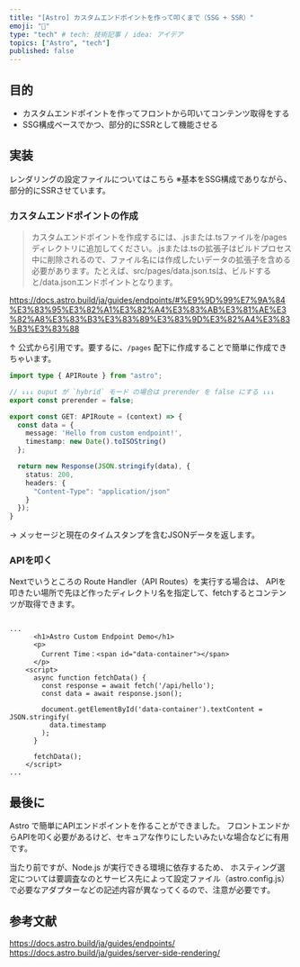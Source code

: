 ```yaml
---
title: "[Astro] カスタムエンドポイントを作って叩くまで（SSG + SSR）"
emoji: "🌟"
type: "tech" # tech: 技術記事 / idea: アイデア
topics: ["Astro", "tech"]
published: false
---
```


## 目的

- カスタムエンドポイントを作ってフロントから叩いてコンテンツ取得をする
- SSG構成ベースでかつ、部分的にSSRとして機能させる

## 実装

レンダリングの設定ファイルについてはこちら
※基本をSSG構成でありながら、部分的にSSRさせています。

### カスタムエンドポイントの作成

> カスタムエンドポイントを作成するには、.jsまたは.tsファイルを/pagesディレクトリに追加してください。.jsまたは.tsの拡張子はビルドプロセス中に削除されるので、ファイル名には作成したいデータの拡張子を含める必要があります。たとえば、src/pages/data.json.tsは、ビルドすると/data.jsonエンドポイントとなります。

https://docs.astro.build/ja/guides/endpoints/#%E9%9D%99%E7%9A%84%E3%83%95%E3%82%A1%E3%82%A4%E3%83%AB%E3%81%AE%E3%82%A8%E3%83%B3%E3%83%89%E3%83%9D%E3%82%A4%E3%83%B3%E3%83%88

↑ 公式から引用です。要するに、`/pages` 配下に作成することで簡単に作成できちゃいます。

```typescript:pages/api/hello.ts
import type { APIRoute } from "astro";

// ↓↓↓ ouput が `hybrid` モード の場合は prerender を false にする ↓↓↓
export const prerender = false;

export const GET: APIRoute = (context) => {
  const data = {
    message: 'Hello from custom endpoint!',
    timestamp: new Date().toISOString()
  };

  return new Response(JSON.stringify(data), {
    status: 200,
    headers: {
      "Content-Type": "application/json"
    }
  });
}
```

-> メッセージと現在のタイムスタンプを含むJSONデータを返します。

### APIを叩く

Nextでいうところの Route Handler（API Routes）を実行する場合は、 
APIを叩きたい場所で先ほど作ったディレクトリ名を指定して、fetchするとコンテンツが取得できます。

```html:pages/index.astro

...
      <h1>Astro Custom Endpoint Demo</h1>
      <p>
        Current Time：<span id="data-container"></span>
      </p>
    <script>
      async function fetchData() {
        const response = await fetch('/api/hello');
        const data = await response.json();

        document.getElementById('data-container').textContent = JSON.stringify(
          data.timestamp
        );
      }

      fetchData();
    </script>
...
```

## 最後に

Astro で簡単にAPIエンドポイントを作ることができました。
フロントエンドからAPIを叩く必要があるけど、セキュアな作りにしたいみたいな場合などに有用です。

当たり前ですが、Node.js が実行できる環境に依存するため、
ホスティング選定については要調査なのとサービス先によって設定ファイル（astro.config.js）で必要なアダプターなどの記述内容が異なってくるので、注意が必要です。

## 参考文献

https://docs.astro.build/ja/guides/endpoints/
https://docs.astro.build/ja/guides/server-side-rendering/
